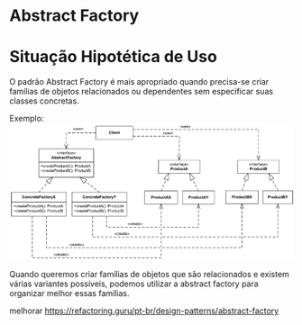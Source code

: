 # Abstract Factory

# Situação Hipotética de Uso

O padrão Abstract Factory é mais apropriado quando precisa-se criar famílias de objetos relacionados ou dependentes sem especificar suas classes concretas. 

Exemplo:
![uml](/img/abstract-factory.png)

Quando queremos criar famílias de objetos que são relacionados e existem várias variantes possíveis, podemos utilizar a abstract factory para organizar melhor essas famílias.

melhorar https://refactoring.guru/pt-br/design-patterns/abstract-factory